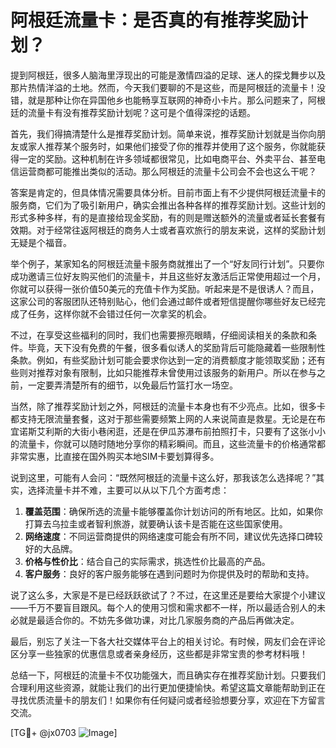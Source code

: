 # 阿根廷流量卡：是否真的有推荐奖励计划？

提到阿根廷，很多人脑海里浮现出的可能是激情四溢的足球、迷人的探戈舞步以及那片热情洋溢的土地。然而，今天我们要聊的不是这些，而是阿根廷的流量卡！没错，就是那种让你在异国他乡也能畅享互联网的神奇小卡片。那么问题来了，阿根廷的流量卡有没有推荐奖励计划呢？这可是个值得深挖的话题。

首先，我们得搞清楚什么是推荐奖励计划。简单来说，推荐奖励计划就是当你向朋友或家人推荐某个服务时，如果他们接受了你的推荐并使用了这个服务，你就能获得一定的奖励。这种机制在许多领域都很常见，比如电商平台、外卖平台、甚至电信运营商都可能推出类似的活动。那么阿根廷的流量卡公司会不会也这么干呢？

答案是肯定的，但具体情况需要具体分析。目前市面上有不少提供阿根廷流量卡的服务商，它们为了吸引新用户，确实会推出各种各样的推荐奖励计划。这些计划的形式多种多样，有的是直接给现金奖励，有的则是赠送额外的流量或者延长套餐有效期。对于经常往返阿根廷的商务人士或者喜欢旅行的朋友来说，这样的奖励计划无疑是个福音。

举个例子，某家知名的阿根廷流量卡服务商就推出了一个“好友同行计划”。只要你成功邀请三位好友购买他们的流量卡，并且这些好友激活后正常使用超过一个月，你就可以获得一张价值50美元的充值卡作为奖励。听起来是不是很诱人？而且，这家公司的客服团队还特别贴心，他们会通过邮件或者短信提醒你哪些好友已经完成了任务，这样你就不会错过任何一次拿奖的机会。

不过，在享受这些福利的同时，我们也需要擦亮眼睛，仔细阅读相关的条款和条件。毕竟，天下没有免费的午餐，很多看似诱人的奖励背后可能隐藏着一些限制性条款。例如，有些奖励计划可能会要求你达到一定的消费额度才能领取奖励；还有些则对推荐对象有限制，比如只能推荐未曾使用过该服务的新用户。所以在参与之前，一定要弄清楚所有的细节，以免最后竹篮打水一场空。

当然，除了推荐奖励计划之外，阿根廷的流量卡本身也有不少亮点。比如，很多卡都支持无限流量套餐，这对于那些需要频繁上网的人来说简直是救星。无论是在布宜诺斯艾利斯的大街小巷闲逛，还是在伊瓜苏瀑布前拍照打卡，只要有了这张小小的流量卡，你就可以随时随地分享你的精彩瞬间。而且，这些流量卡的价格通常都非常实惠，比直接在国外购买本地SIM卡要划算得多。

说到这里，可能有人会问：“既然阿根廷的流量卡这么好，那我该怎么选择呢？”其实，选择流量卡并不难，主要可以从以下几个方面考虑：

1. **覆盖范围**：确保所选的流量卡能够覆盖你计划访问的所有地区。比如，如果你打算去乌拉圭或者智利旅游，就要确认该卡是否能在这些国家使用。
2. **网络速度**：不同运营商提供的网络速度可能会有所不同，建议优先选择口碑较好的大品牌。
3. **价格与性价比**：结合自己的实际需求，挑选性价比最高的产品。
4. **客户服务**：良好的客户服务能够在遇到问题时为你提供及时的帮助和支持。

说了这么多，大家是不是已经跃跃欲试了？不过，在这里还是要给大家提个小建议——千万不要盲目跟风。每个人的使用习惯和需求都不一样，所以最适合别人的未必就是最适合你的。不妨先多做功课，对比几家服务商的产品后再做决定。

最后，别忘了关注一下各大社交媒体平台上的相关讨论。有时候，网友们会在评论区分享一些独家的优惠信息或者亲身经历，这些都是非常宝贵的参考材料哦！

总结一下，阿根廷的流量卡不仅功能强大，而且确实存在推荐奖励计划。只要我们合理利用这些资源，就能让我们的出行更加便捷愉快。希望这篇文章能帮助到正在寻找优质流量卡的朋友们！如果你有任何疑问或者经验想要分享，欢迎在下方留言交流。

[TG💪+ @jx0703 ![Image](https://github.com/user-attachments/assets/dbca1d08-cadb-493c-b0ec-ad6f7a83f270)]